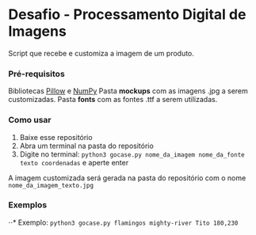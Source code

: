# Desafio - Processamento Digital de Imagens

Script que recebe e customiza a imagem de um produto.

### Pré-requisitos

Bibliotecas [Pillow](https://pillow.readthedocs.io/en/stable/ "Pillow docs") e [NumPy](https://numpy.org/ "Numpy Homepage")
Pasta **mockups** com as imagens .jpg a serem customizadas.
Pasta **fonts** com as fontes .ttf a serem utilizadas.

### Como usar

1. Baixe esse repositório
2. Abra um terminal na pasta do repositório
3. Digite no terminal: `python3 gocase.py nome_da_imagem nome_da_fonte texto coordenadas` e aperte enter

A imagem customizada será gerada na pasta do repositório com o nome `nome_da_imagem_texto.jpg`

### Exemplos

⋅⋅* Exemplo: `python3 gocase.py flamingos mighty-river Tito 180,230`

